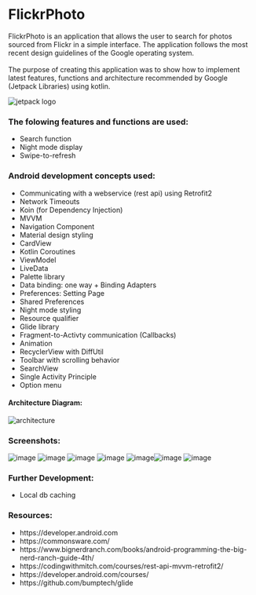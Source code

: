 <h1>FlickrPhoto</h1>
FlickrPhoto is an application that allows the user to search for photos sourced from Flickr in a simple interface.
The application follows the most recent design guidelines of the Google operating system.
<br></br>
The purpose of creating this application was to show how to implement latest features, functions and architecture recommended by Google (Jetpack Libraries) using kotlin.

![jetpack logo](https://user-images.githubusercontent.com/51857962/72215611-10ec9600-3569-11ea-9372-31e9a7832073.JPG)



<h3><b>The folowing features and functions are used:</b></h3>
<ul>
<li>Search function</li>
<li>Night mode display</li>
<li>Swipe-to-refresh</li>
</ul>

<h3><b>Android development concepts used: </b></h3>
<ul>
<li>Communicating with a webservice (rest api) using Retrofit2</li>
<li>Network Timeouts</li>
<li>Koin (for Dependency Injection)</li>
<li>MVVM</li>
<li>Navigation Component</li>
<li>Material design styling</li>
<li>CardView</li>
<li>Kotlin Coroutines</li>
<li>ViewModel</li>
<li>LiveData</li>
<li>Palette library</li>
<li>Data binding: one way + Binding Adapters</li>
<li>Preferences: Setting Page</li>
<li>Shared Preferences</li>
<li>Night mode styling</li>
<li>Resource qualifier</li>
<li>Glide library</li>
<li>Fragment-to-Activty communication (Callbacks)</li>
<li>Animation</li>
<li>RecyclerView with DiffUtil</li>
<li>Toolbar with scrolling behavior</li>
<li>SearchView</li>
<li>Single Activity Principle</li>
<li>Option menu</li>
 </ul>



<h4>Architecture Diagram: </h4>

![architecture](https://user-images.githubusercontent.com/51857962/72215352-24e2c880-3566-11ea-8606-793a21df3f6c.JPG)

<h3>Screenshots: </h3>

![image](https://user-images.githubusercontent.com/51857962/72216468-6af35880-3575-11ea-99c5-86c2d2cc521e.png) ![image](https://user-images.githubusercontent.com/51857962/72216480-924a2580-3575-11ea-95ac-7177165bb3cd.png) ![image](https://user-images.githubusercontent.com/51857962/72216498-d89f8480-3575-11ea-946f-975f7b49cfef.png)  ![image](https://user-images.githubusercontent.com/51857962/72216504-ee14ae80-3575-11ea-8eef-7657c2f10a79.png) ![image](https://user-images.githubusercontent.com/51857962/72216532-4fd51880-3576-11ea-84bb-fc7c35f6aee3.png)![image](https://user-images.githubusercontent.com/51857962/72216510-04bb0580-3576-11ea-8559-27b5bf1429b5.png)  ![image](https://user-images.githubusercontent.com/51857962/72216517-11d7f480-3576-11ea-8a35-c5513fc9db6b.png)




<h3><b>Further Development:</b></h3>
<ul>
<li>Local db caching</li>
</ul>

<h3>Resources: </h3>
<ul>
<li>https://developer.android.com</li>
<li>https://commonsware.com/</li>
<li>https://www.bignerdranch.com/books/android-programming-the-big-nerd-ranch-guide-4th/</li>
<li>https://codingwithmitch.com/courses/rest-api-mvvm-retrofit2/</li>
<li>https://developer.android.com/courses/</li>
<li>https://github.com/bumptech/glide</li>
</ul>
